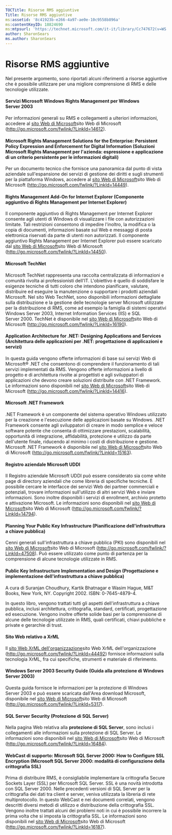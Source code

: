 ```yaml
---
TOCTitle: Risorse RMS aggiuntive
Title: Risorse RMS aggiuntive
ms:assetid: '8c41923b-e266-4a97-ae0e-10c9558b896a'
ms:contentKeyID: 18824690
ms:mtpsurl: 'https://technet.microsoft.com/it-it/library/Cc747672(v=WS.10)'
author: SharonSears
ms.author: SharonSears
---
```


Risorse RMS aggiuntive
======================

Nel presente argomento, sono riportati alcuni riferimenti a risorse aggiuntive che è possibile utilizzare per una migliore comprensione di RMS e delle tecnologie utilizzate.

#### Servizi Microsoft Windows Rights Management per Windows Server 2003

Per informazioni generali su RMS e collegamenti a ulteriori informazioni, accedere al [sito Web di Microsoft](http://go.microsoft.com/fwlink/?linkid=14612)sito Web di Microsoft (http://go.microsoft.com/fwlink/?LinkId=14612).

#### Microsoft Rights Management Solutions for the Enterprise: Persistent Policy Expression and Enforcement for Digital Information (Soluzioni Microsoft Rights Management per l'azienda: espressione e applicazione di un criterio persistente per le informazioni digitali)

Per un documento tecnico che fornisce una panoramica dal punto di vista aziendale sull'espansione dei servizi di gestione dei diritti e sugli strumenti per la piattaforma Windows, accedere al [sito Web di Microsoft](http://go.microsoft.com/fwlink/?linkid=14449)sito Web di Microsoft (http://go.microsoft.com/fwlink/?LinkId=14449).

#### Rights Management Add-On for Internet Explorer (Componente aggiuntivo di Rights Management per Internet Explorer)

Il componente aggiuntivo di Rights Management per Internet Explorer consente agli utenti di Windows di visualizzare i file con autorizzazioni limitate. Tali restrizioni consentono di impedire l'inoltro, la modifica o la copia di documenti, informazioni basate sul Web e messaggi di posta elettronica riservati da parte di utenti non autorizzati. Il componente aggiuntivo Rights Management per Internet Explorer può essere scaricato dal [sito Web di Microsoft](http://go.microsoft.com/fwlink/?linkid=14450)sito Web di Microsoft (http://go.microsoft.com/fwlink/?LinkId=14450).

#### Microsoft TechNet

Microsoft TechNet rappresenta una raccolta centralizzata di informazioni e comunità rivolta ai professionisti dell'IT. L'obiettivo è quello di soddisfare le esigenze tecniche di tutti coloro che intendono pianificare, valutare, distribuire ed eseguire la manutenzione o supportare i prodotti aziendali Microsoft. Nel sito Web TechNet, sono disponibili informazioni dettagliate sulla distribuzione e la gestione delle tecnologie server Microsoft utilizzate per la distribuzione di RMS, come ad esempio la famiglia di sistemi operativi Windows Server 2003, Internet Information Services (IIS) e SQL Server 2000. TechNet è disponibile nel [sito Web di Microsoft](http://go.microsoft.com/fwlink/?linkid=16190)sito Web di Microsoft (http://go.microsoft.com/fwlink/?LinkId=16190).

#### Application Architecture for .NET: Designing Applications and Services (Architettura delle applicazioni per .NET: progettazione di applicazioni e servizi)

In questa guida vengono offerte informazioni di base sui servizi Web di Microsoft® .NET che consentono di comprendere il funzionamento di tali servizi implementati da RMS. Vengono offerte informazioni a livello di progetto e di architettura rivolte ai progettisti e agli sviluppatori di applicazioni che devono creare soluzioni distribuite con .NET Framework. Le informazioni sono disponibili nel [sito Web di Microsoft](http://go.microsoft.com/fwlink/?linkid=14416)sito Web di Microsoft (http://go.microsoft.com/fwlink/?LinkId=14416).

#### Microsoft .NET Framework

.NET Framework è un componente del sistema operativo Windows utilizzato per la creazione e l'esecuzione delle applicazioni basate su Windows. .NET Framework consente agli sviluppatori di creare in modo semplice e veloce software potente che consenta di ottimizzare prestazioni, scalabilità, opportunità di integrazione, affidabilità, protezione e utilizzo da parte dell'utente finale, riducendo al minimo i costi di distribuzione e gestione. Microsoft .NET Framework è disponibile nel [sito Web di Microsoft](http://go.microsoft.com/fwlink/?linkid=15163)sito Web di Microsoft (http://go.microsoft.com/fwlink/?LinkId=15163).

#### Registro aziendale Microsoft UDDI

Il Registro aziendale Microsoft UDDI può essere considerato sia come white page di directory aziendali che come libreria di specifiche tecniche. È possibile cercare le interfacce dei servizi Web dei partner commerciali e potenziali, trovare informazioni sull'utilizzo di altri servizi Web e inviare informazioni. Sono inoltre disponibili i servizi di enrollment, archivio protetto e attivazione Microsoft. Le informazioni sono disponibili nel [sito Web di Microsoft](http://go.microsoft.com/fwlink/?linkid=14794)sito Web di Microsoft (http://go.microsoft.com/fwlink/?LinkId=14794).

#### Planning Your Public Key Infrastructure (Pianificazione dell'infrastruttura a chiave pubblica)

Cenni generali sull'infrastruttura a chiave pubblica (PKI) sono disponibili nel [sito Web di Microsoft](http://go.microsoft.com/fwlink/?linkid=47508)sito Web di Microsoft (http://go.microsoft.com/fwlink/?LinkId=47508). Può essere utilizzato come punto di partenza per la comprensione di alcune tecnologie utilizzate in RMS.

#### Public Key Infrastructure Implementation and Design (Progettazione e implementazione dell'infrastruttura a chiave pubblica)

A cura di Suranjan Choudhury, Kartik Bhatnagar e Wasim Hague, M&T Books, New York, NY. Copyright 2002. ISBN: 0-7645-4879-4.

In questo libro, vengono trattati tutti gli aspetti dell'infrastruttura a chiave pubblica, inclusi architettura, crittografia, standard, certificati, progettazione ed esecuzione. Vengono inoltre offerte solide basi per la comprensione di alcune delle tecnologie utilizzate in RMS, quali certificati, chiavi pubbliche e private e gerarchie di trust.

#### Sito Web relativo a XrML

Il [sito Web XrML dell'organizzazione](http://go.microsoft.com/fwlink/?linkid=44492)sito Web XrML dell'organizzazione (http://go.microsoft.com/fwlink/?LinkId=44492) fornisce informazioni sulla tecnologia XrML, fra cui specifiche, strumenti e materiale di riferimento.

#### Windows Server 2003 Security Guide (Guida alla protezione di Windows Server 2003)

Questa guida fornisce le informazioni per la protezione di Windows Server 2003 e può essere scaricata dall'Area download Microsoft, disponibile nel [sito Web di Microsoft](http://go.microsoft.com/fwlink/?linkid=5317)sito Web di Microsoft (http://go.microsoft.com/fwlink/?LinkId=5317).

#### SQL Server Security (Protezione di SQL Server)

Nella pagina Web relativa alla **protezione di SQL Server**, sono inclusi i collegamenti alle informazioni sulla protezione di SQL Server. Le informazioni sono disponibili nel [sito Web di Microsoft](http://go.microsoft.com/fwlink/?linkid=16484)sito Web di Microsoft (http://go.microsoft.com/fwlink/?LinkId=16484).

#### WebCast di supporto: Microsoft SQL Server 2000: How to Configure SSL Encryption (Microsoft SQL Server 2000: modalità di configurazione della crittografia SSL)

Prima di distribuire RMS, è consigliabile implementare la crittografia Secure Sockets Layer (SSL) per Microsoft SQL Server. SSL è una novità introdotta con SQL Server 2000. Nelle precedenti versioni di SQL Server per la crittografia dei dati tra client e server, veniva utilizzata la libreria di rete multiprotocollo. In questo WebCast e nei documenti correlati, vengono descritti diversi metodi di utilizzo e distribuzione della crittografia SSL. Vengono inoltre trattati alcuni dei problemi noti in cui è possibile incorrere la prima volta che si imposta la crittografia SSL. Le informazioni sono disponibili nel [sito Web di Microsoft](http://go.microsoft.com/fwlink/?linkid=16187)sito Web di Microsoft (http://go.microsoft.com/fwlink/?LinkId=16187).
